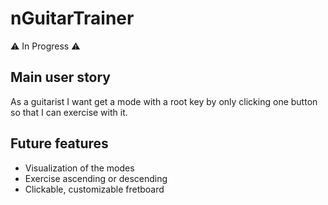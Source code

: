 # nGuitarTrainer

⚠ In Progress ⚠

## Main user story 
As a guitarist I want get a mode with a root key by only clicking one button so that I can exercise with it. 

## Future features
- Visualization of the modes
- Exercise ascending or descending
- Clickable, customizable fretboard
